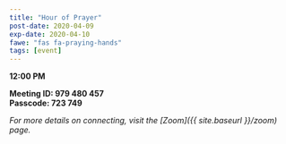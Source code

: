 ```yaml
---
title: "Hour of Prayer"
post-date: 2020-04-09
exp-date: 2020-04-10
fawe: "fas fa-praying-hands"
tags: [event]
---
```

**12:00 PM**

**Meeting ID: 979 480 457**
<br>
**Passcode: 723 749**

*For more details on connecting, visit the [Zoom]({{ site.baseurl }}/zoom) page.*